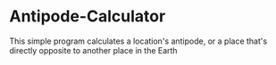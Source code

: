 # Antipode-Calculator
This simple program calculates a location's antipode, or a place that's directly opposite to another place in the Earth
